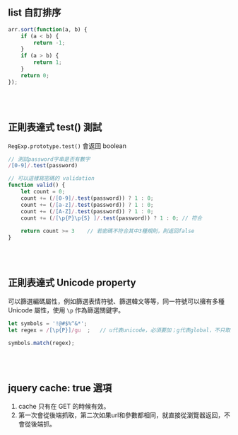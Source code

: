 ## list 自訂排序
```javascript
arr.sort(function(a, b) {
    if (a < b) {
        return -1;
    }
    if (a > b) {
        return 1;
    }
    return 0;
});
```

<br/>

<br/>

## 正則表達式 test() 測試
`RegExp.prototype.test()` 會返回 boolean
```javascript
// 測試password字串是否有數字
/[0-9]/.test(password)

// 可以這樣寫密碼的 validation
function valid() {
    let count = 0;
    count += (/[0-9]/.test(password)) ? 1 : 0;
    count += (/[a-z]/.test(password)) ? 1 : 0;
    count += (/[A-Z]/.test(password)) ? 1 : 0;
    count += (/[\p{P}\p{S} ]/.test(password)) ? 1 : 0; // 符合
    
    return count >= 3    // 若密碼不符合其中3種規則，則返回false
}
```

<br/>

<br/>

## 正則表達式 Unicode property
可以篩選編碼屬性，例如篩選表情符號、篩選韓文等等，同一符號可以擁有多種 Unicode 屬性，使用 `\p` 作為篩選關鍵字。

```javascript
let symbols = '!@#$%^&*';
let regex = /[\p{P}]/gu  ;   // u代表unicode，必須要加；g代表global，不只取第一筆

symbols.match(regex);
```

<br/>

<br/>

## jquery cache: true 選項
1. cache 只有在 GET 的時候有效。
2. 第一次會從後端抓取，第二次如果url和參數都相同，就直接從瀏覽器返回，不會從後端抓。